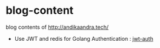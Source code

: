 # blog-content
blog contents of http://andikaandra.tech/ 

- Use JWT and redis for Golang Authentication : [jwt-auth](https://github.com/andikaandra/blog-content/tree/master/jwt-auth)